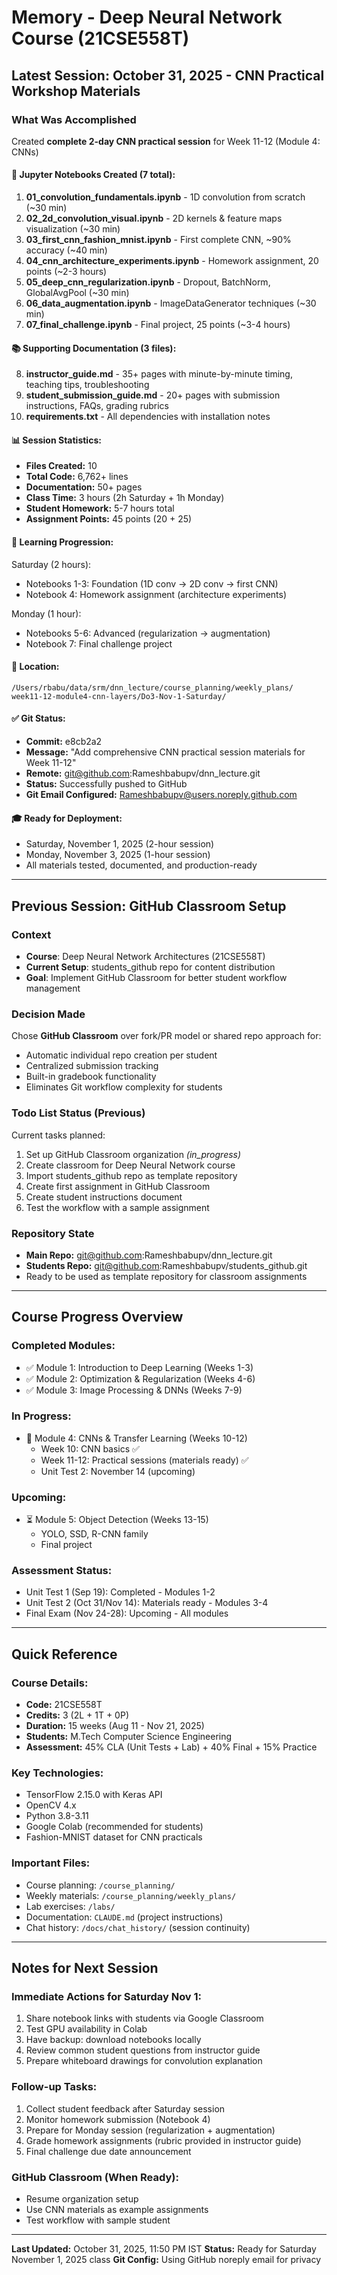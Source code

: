 # Memory - Deep Neural Network Course (21CSE558T)

## Latest Session: October 31, 2025 - CNN Practical Workshop Materials

### What Was Accomplished
Created **complete 2-day CNN practical session** for Week 11-12 (Module 4: CNNs)

#### 📓 Jupyter Notebooks Created (7 total):
1. **01_convolution_fundamentals.ipynb** - 1D convolution from scratch (~30 min)
2. **02_2d_convolution_visual.ipynb** - 2D kernels & feature maps visualization (~30 min)
3. **03_first_cnn_fashion_mnist.ipynb** - First complete CNN, ~90% accuracy (~40 min)
4. **04_cnn_architecture_experiments.ipynb** - Homework assignment, 20 points (~2-3 hours)
5. **05_deep_cnn_regularization.ipynb** - Dropout, BatchNorm, GlobalAvgPool (~30 min)
6. **06_data_augmentation.ipynb** - ImageDataGenerator techniques (~30 min)
7. **07_final_challenge.ipynb** - Final project, 25 points (~3-4 hours)

#### 📚 Supporting Documentation (3 files):
8. **instructor_guide.md** - 35+ pages with minute-by-minute timing, teaching tips, troubleshooting
9. **student_submission_guide.md** - 20+ pages with submission instructions, FAQs, grading rubrics
10. **requirements.txt** - All dependencies with installation notes

#### 📊 Session Statistics:
- **Files Created:** 10
- **Total Code:** 6,762+ lines
- **Documentation:** 50+ pages
- **Class Time:** 3 hours (2h Saturday + 1h Monday)
- **Student Homework:** 5-7 hours total
- **Assignment Points:** 45 points (20 + 25)

#### 🎯 Learning Progression:
Saturday (2 hours):
- Notebooks 1-3: Foundation (1D conv → 2D conv → first CNN)
- Notebook 4: Homework assignment (architecture experiments)

Monday (1 hour):
- Notebooks 5-6: Advanced (regularization → augmentation)
- Notebook 7: Final challenge project

#### 🔗 Location:
```
/Users/rbabu/data/srm/dnn_lecture/course_planning/weekly_plans/
week11-12-module4-cnn-layers/Do3-Nov-1-Saturday/
```

#### ✅ Git Status:
- **Commit:** e8cb2a2
- **Message:** "Add comprehensive CNN practical session materials for Week 11-12"
- **Remote:** git@github.com:Rameshbabupv/dnn_lecture.git
- **Status:** Successfully pushed to GitHub
- **Git Email Configured:** Rameshbabupv@users.noreply.github.com

#### 🎓 Ready for Deployment:
- Saturday, November 1, 2025 (2-hour session)
- Monday, November 3, 2025 (1-hour session)
- All materials tested, documented, and production-ready

---

## Previous Session: GitHub Classroom Setup

### Context
- **Course**: Deep Neural Network Architectures (21CSE558T)
- **Current Setup**: students_github repo for content distribution
- **Goal**: Implement GitHub Classroom for better student workflow management

### Decision Made
Chose **GitHub Classroom** over fork/PR model or shared repo approach for:
- Automatic individual repo creation per student
- Centralized submission tracking
- Built-in gradebook functionality
- Eliminates Git workflow complexity for students

### Todo List Status (Previous)
Current tasks planned:
1. Set up GitHub Classroom organization *(in_progress)*
2. Create classroom for Deep Neural Network course
3. Import students_github repo as template repository
4. Create first assignment in GitHub Classroom
5. Create student instructions document
6. Test the workflow with a sample assignment

### Repository State
- **Main Repo:** git@github.com:Rameshbabupv/dnn_lecture.git
- **Students Repo:** git@github.com:Rameshbabupv/students_github.git
- Ready to be used as template repository for classroom assignments

---

## Course Progress Overview

### Completed Modules:
- ✅ Module 1: Introduction to Deep Learning (Weeks 1-3)
- ✅ Module 2: Optimization & Regularization (Weeks 4-6)
- ✅ Module 3: Image Processing & DNNs (Weeks 7-9)

### In Progress:
- 🔄 Module 4: CNNs & Transfer Learning (Weeks 10-12)
  - Week 10: CNN basics ✅
  - Week 11-12: Practical sessions (materials ready) ✅
  - Unit Test 2: November 14 (upcoming)

### Upcoming:
- ⏳ Module 5: Object Detection (Weeks 13-15)
  - YOLO, SSD, R-CNN family
  - Final project

### Assessment Status:
- Unit Test 1 (Sep 19): Completed - Modules 1-2
- Unit Test 2 (Oct 31/Nov 14): Materials ready - Modules 3-4
- Final Exam (Nov 24-28): Upcoming - All modules

---

## Quick Reference

### Course Details:
- **Code:** 21CSE558T
- **Credits:** 3 (2L + 1T + 0P)
- **Duration:** 15 weeks (Aug 11 - Nov 21, 2025)
- **Students:** M.Tech Computer Science Engineering
- **Assessment:** 45% CLA (Unit Tests + Lab) + 40% Final + 15% Practice

### Key Technologies:
- TensorFlow 2.15.0 with Keras API
- OpenCV 4.x
- Python 3.8-3.11
- Google Colab (recommended for students)
- Fashion-MNIST dataset for CNN practicals

### Important Files:
- Course planning: `/course_planning/`
- Weekly materials: `/course_planning/weekly_plans/`
- Lab exercises: `/labs/`
- Documentation: `CLAUDE.md` (project instructions)
- Chat history: `/docs/chat_history/` (session continuity)

---

## Notes for Next Session

### Immediate Actions for Saturday Nov 1:
1. Share notebook links with students via Google Classroom
2. Test GPU availability in Colab
3. Have backup: download notebooks locally
4. Review common student questions from instructor guide
5. Prepare whiteboard drawings for convolution explanation

### Follow-up Tasks:
1. Collect student feedback after Saturday session
2. Monitor homework submission (Notebook 4)
3. Prepare for Monday session (regularization + augmentation)
4. Grade homework assignments (rubric provided in instructor guide)
5. Final challenge due date announcement

### GitHub Classroom (When Ready):
- Resume organization setup
- Use CNN materials as example assignments
- Test workflow with sample student

---

**Last Updated:** October 31, 2025, 11:50 PM IST
**Status:** Ready for Saturday November 1, 2025 class
**Git Config:** Using GitHub noreply email for privacy
